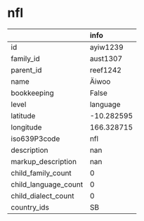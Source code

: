 # nfl
|                      | info       |
|:---------------------|:-----------|
| id                   | ayiw1239   |
| family_id            | aust1307   |
| parent_id            | reef1242   |
| name                 | Äiwoo      |
| bookkeeping          | False      |
| level                | language   |
| latitude             | -10.282595 |
| longitude            | 166.328715 |
| iso639P3code         | nfl        |
| description          | nan        |
| markup_description   | nan        |
| child_family_count   | 0          |
| child_language_count | 0          |
| child_dialect_count  | 0          |
| country_ids          | SB         |